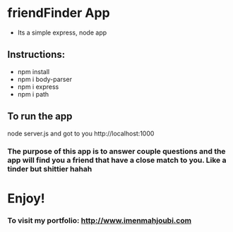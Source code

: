 # friendFinder App
- Its a simple express, node app
## Instructions:
- npm install
- npm i body-parser
- npm i express
- npm i path

 ## To run the app
 node server.js
 and got to you http://localhost:1000

 ### The purpose of this app is to answer couple questions and the app will find you a friend that have a close match to you. Like a tinder but shittier hahah
 # Enjoy!





 ### To visit my portfolio: http://www.imenmahjoubi.com

